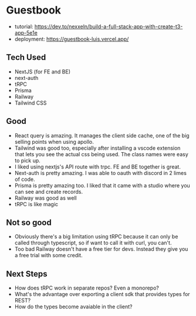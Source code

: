 # Guestbook

- tutorial: https://dev.to/nexxeln/build-a-full-stack-app-with-create-t3-app-5e1e
- deployment: https://guestbook-luis.vercel.app/

## Tech Used

- NextJS (for FE and BE)
- next-auth
- tRPC
- Prisma
- Railway
- Tailwind CSS

## Good

- React query is amazing. It manages the client side cache, one of the big selling points when using apollo.
- Tailwind was good too, especially after installing a vscode extension that lets you see the actual css being used. The class names were easy to pick up.
- I liked using nextjs's API route with trpc. FE and BE together is great.
- Next-auth is pretty amazing. I was able to oauth with discord in 2 limes of code.
- Prisma is pretty amazing too. I liked that it came with a studio where you can see and create records.
- Railway was good as well
- tRPC is like magic

## Not so good

- Obviously there's a big limitation using tRPC because it can only be called through typescript, so if want to call it with curl, you can't.
- Too bad Railway doesn't have a free tier for devs. Instead they give you a free trial with some credit.

## Next Steps

- How does tRPC work in separate repos? Even a monorepo?
- What's the advantage over exporting a client sdk that provides types for REST?
- How do the types become avaiable in the client?
